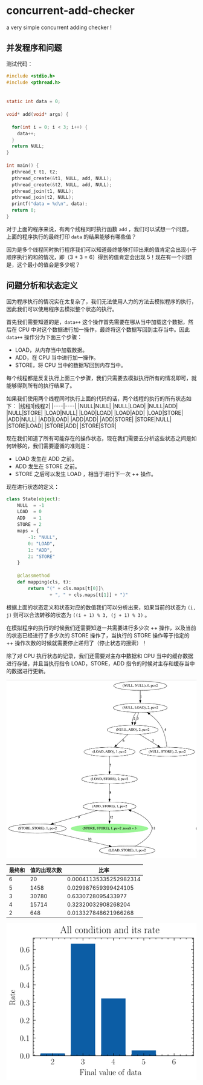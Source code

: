 # concurrent-add-checker
a very simple concurrent adding checker !
## 并发程序和问题
测试代码：
```c
#include <stdio.h>
#include <pthread.h>


static int data = 0;

void* add(void* args) {

  for(int i = 0; i < 3; i++) {
    data++;
  }
  return NULL;
}

int main() {
  pthread_t t1, t2;
  pthread_create(&t1, NULL, add, NULL);
  pthread_create(&t2, NULL, add, NULL);
  pthread_join(t1, NULL);
  pthread_join(t2, NULL);
  printf("data = %d\n", data);
  return 0;
}
```
对于上面的程序来说，有两个线程同时执行函数 `add` ，我们可以试想一个问题，上面的程序执行的最终打印 `data` 的结果能够有哪些值？

因为是多个线程同时执行程序我们可以知道最终能够打印出来的值肯定会出现小于顺序执行的和的情况，即（3 + 3 = 6）得到的值肯定会出现 5！现在有一个问题是，这个最小的值会是多少呢？

## 问题分析和状态定义
因为程序执行的情况实在太复杂了，我们无法使用人力的方法去模拟程序的执行，因此我们可以使用程序去模拟整个状态的执行。

首先我们需要知道的是，`data++`  这个操作首先需要在哪从当中加载这个数据，然后在 CPU 中对这个数据进行加一操作，最终将这个数据写回到主存当中。因此 `data++` 操作分为下面三个步骤：

- LOAD，从内存当中加载数据。
- ADD，在 CPU 当中进行加一操作。
- STORE，将 CPU 当中的数据写回到内存当中。

每个线程都是反复执行上面三个步骤，我们只需要去模拟执行所有的情况即可，就能够得到所有的执行结果了。

如果我们使用两个线程同时执行上面的代码的话，两个线程的执行的所有状态如下：
|线程1|线程2|
|----|----|
|NULL|NULL|
|NULL|LOAD|
|NULL|ADD|
|NULL|STORE|
|LOAD|NULL|
|LOAD|LOAD|
|LOAD|ADD|
|LOAD|STORE|
|ADD|NULL|
|ADD|LOAD|
|ADD|ADD|
|ADD|STORE|
|STORE|NULL|
|STORE|LOAD|
|STORE|ADD|
|STORE|STOR|

现在我们知道了所有可能存在的操作状态，现在我们需要去分析这些状态之间是如何转移的，我们需要遵循的准则是：

- LOAD 发生在 ADD 之前。
- ADD  发生在 STORE 之前。
- STORE 之后可以发生 LOAD ，相当于进行下一次 ++ 操作。

现在进行状态的定义：
```python
class State(object):
    NULL  = -1
    LOAD  = 0
    ADD   = 1
    STORE = 2
    maps = {
        -1: "NULL",
        0: "LOAD",
        1: "ADD",
        2: "STORE"
    }

    @classmethod
    def mapping(cls, t):
        return "(" + cls.maps[t[0]]\
                + ", " + cls.maps[t[1]] + ")"

```

根据上面的状态定义和状态对应的数值我们可以分析出来，如果当前的状态为 `(i, j)` 则可以合法转移的状态为 `((i + 1) % 3, (j + 1) % 3)` 。

在模拟程序的执行的时候我们还需要知道一共需要进行多少次 ++ 操作，以及当前的状态已经进行了多少次的 STORE 操作了，当执行的 STORE 操作等于指定的 ++ 操作次数的时候就需要停止递归了（停止状态的搜索）！

除了对 CPU 执行状态的记录，我们还需要对主存中数据和 CPU 当中的缓存数据进行存储，并且当执行指令 LOAD，STORE，ADD 指令的时候对主存和缓存当中的数据进行更新。

![](./state.png)

|最终和|值的出现次数|比率|
|----|----|----|
|6 |20	| 0.00041135335252982314
|5 |1458	| 0.029987659399424105
|3 |30780	| 0.6330728095433977
|4 |15714	| 0.32320032908268204
|2 |648	| 0.013327848621966268

![](./rate.svg)
